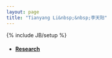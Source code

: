 ```yaml
---
layout: page
title: "Tianyang Li&nbsp;&nbsp;李天阳"
---
```

{% include JB/setup %}

* #### [Research](/research/)
<!-- * #### [Blog](/blog.html) -->

